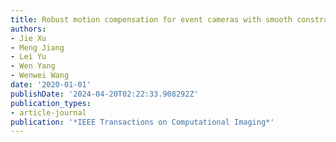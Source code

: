 ```yaml
---
title: Robust motion compensation for event cameras with smooth constraint
authors:
- Jie Xu
- Meng Jiang
- Lei Yu
- Wen Yang
- Wenwei Wang
date: '2020-01-01'
publishDate: '2024-04-20T02:22:33.908292Z'
publication_types:
- article-journal
publication: '*IEEE Transactions on Computational Imaging*'
---
```

